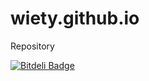 # wiety.github.io
Repository


[![Bitdeli Badge](https://d2weczhvl823v0.cloudfront.net/wiety/wiety.github.io/trend.png)](https://bitdeli.com/free "Bitdeli Badge")

